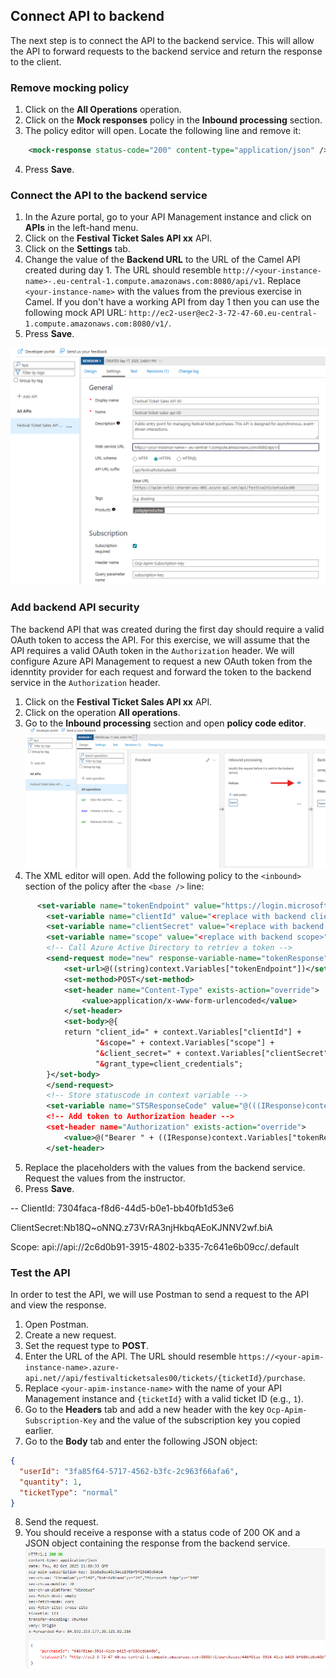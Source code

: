 ## Connect API to backend

The next step is to connect the API to the backend service. This will allow the API to forward requests to the backend service and return the response to the client.

### Remove mocking policy
1. Click on the **All Operations** operation.
2. Click on the **Mock responses** policy in the **Inbound processing** section.
3. The policy editor will open. Locate the following line and remove it:

```xml
    <mock-response status-code="200" content-type="application/json" />
```
4. Press **Save**.

### Connect the API to the backend service

1. In the Azure portal, go to your API Management instance and click on **APIs** in the left-hand menu.
2. Click on the **Festival Ticket Sales API xx** API.
3. Click on the **Settings** tab.
4. Change the value of the **Backend URL** to the URL of the Camel API created during day 1. The URL should resemble `http://<your-instance-name>-.eu-central-1.compute.amazonaws.com:8080/api/v1`. Replace `<your-instance-name>` with the values from the previous exercise in Camel. If you don't have a working API from day 1 then you can use the following mock API URL: `http://ec2-user@ec2-3-72-47-60.eu-central-1.compute.amazonaws.com:8080/v1/`.
5. Press **Save**.

  ![APIM Change backend](../../assets/images/apim-change-backend.png)

### Add backend API security
The backend API that was created during the first day should require a valid OAuth token to access the API. For this exercise, we will assume that the API requires a valid OAuth token in the `Authorization` header. We will configure Azure API Management to request a new OAuth token from the idenntity provider for each request and forward the token to the backend service in the `Authorization` header.

1. Click on the **Festival Ticket Sales API xx** API.
2. Click on the operation **All operations**.
3. Go to the **Inbound processing** section and open **policy code editor**.
 ![APIM policy editor](../../assets/images/apim-policy-editor.png)
 4. The XML editor will open. Add the following policy to the `<inbound>` section of the policy after the `<base />` line:
```xml
      <set-variable name="tokenEndpoint" value="https://login.microsoftonline.com/09385aae-477d-4c3c-bb3d-36f75a52cdc3/oauth2/v2.0/token" />
        <set-variable name="clientId" value="<replace with backend clientId>" />
        <set-variable name="clientSecret" value="<replace with backend secret>" />
        <set-variable name="scope" value="<replace with backend scope>" />
        <!-- Call Azure Active Directory to retriev a token -->
        <send-request mode="new" response-variable-name="tokenResponse" timeout="20" ignore-error="false">
            <set-url>@((string)context.Variables["tokenEndpoint"])</set-url>
            <set-method>POST</set-method>
            <set-header name="Content-Type" exists-action="override">
                <value>application/x-www-form-urlencoded</value>
            </set-header>
            <set-body>@{
            return "client_id=" + context.Variables["clientId"] + 
                   "&scope=" + context.Variables["scope"] + 
                   "&client_secret=" + context.Variables["clientSecret"] + 
                   "&grant_type=client_credentials";
        }</set-body>
        </send-request>
        <!-- Store statuscode in context variable -->
        <set-variable name="STSResponseCode" value="@(((IResponse)context.Variables["tokenResponse"]).StatusCode)" />
        <!-- Add token to Authorization header -->
        <set-header name="Authorization" exists-action="override">
            <value>@("Bearer " + ((IResponse)context.Variables["tokenResponse"]).Body.As&lt;JObject&gt;()["access_token"])</value>
        </set-header>
 ```
 5. Replace the placeholders with the values from the backend service. Request the values from the instructor.
 6. Press **Save**.

--
ClientId: 7304faca-f8d6-44d5-b0e1-bb40fb1d53e6

ClientSecret:Nb18Q~oNNQ.z73VrRA3njHkbqAEoKJNNV2wf.biA

Scope: api://api://2c6d0b91-3915-4802-b335-7c641e6b09cc/.default


### Test the API
In order to test the API, we will use Postman to send a request to the API and view the response.

1. Open Postman.
2. Create a new request.
3. Set the request type to **POST**.
4. Enter the URL of the API. The URL should resemble `https://<your-apim-instance-name>.azure-api.net//api/festivalticketsales00/tickets/{ticketId}/purchase`.
5. Replace `<your-apim-instance-name>` with the name of your API Management instance and `{ticketId}` with a valid ticket ID (e.g., `1`).
6. Go to the **Headers** tab and add a new header with the key `Ocp-Apim-Subscription-Key` and the value of the subscription key you copied earlier.
7. Go to the **Body** tab and enter the following JSON object:

```json
{
  "userId": "3fa85f64-5717-4562-b3fc-2c963f66afa6",
  "quantity": 1,
  "ticketType": "normal"
}
```
8. Send the request.
9. You should receive a response with a status code of 200 OK and a JSON object containing the response from the backend service.
![APIM policy editor](../../assets/images/api-response.png)
